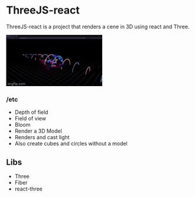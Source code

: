 # ThreeJS-react

ThreeJS-react is a project that renders a cene in 3D using react and Three.

![Alt Text](./readme_press/6qs1ke.gif)

### /etc

- Depth of field
- Field of view
- Bloom
- Render a 3D Model
- Renders and cast light
- Also create cubes and circles without a model

## Libs

- Three
- Fiber
- react-three
